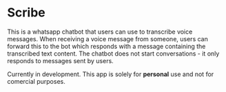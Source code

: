 # Scribe

This is a whatsapp chatbot that users can use to transcribe voice messages. When receiving a voice message from someone, users can forward this to the bot which responds with a message containing the transcribed text content. The chatbot does not start conversations - it only responds to messages sent by users.

Currently in development. This app is solely for **personal** use and not for comercial purposes.
